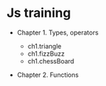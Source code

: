 # Js training

- Chapter 1. Types, operators
  - ch1.triangle
  - ch1.fizzBuzz
  - ch1.chessBoard


- Chapter 2. Functions